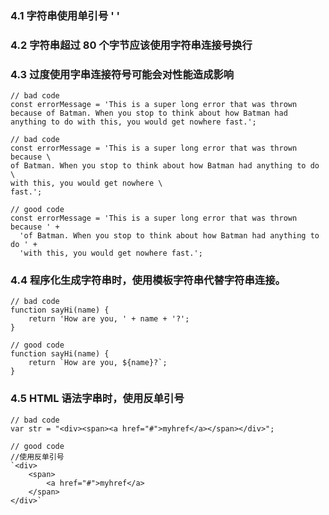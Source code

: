 ### 4.1 字符串使用单引号 '  ' 

### 4.2 字符串超过 80 个字节应该使用字符串连接号换行

### 4.3 过度使用字串连接符号可能会对性能造成影响
```
// bad code
const errorMessage = 'This is a super long error that was thrown because of Batman. When you stop to think about how Batman had anything to do with this, you would get nowhere fast.';

// bad code
const errorMessage = 'This is a super long error that was thrown because \
of Batman. When you stop to think about how Batman had anything to do \
with this, you would get nowhere \
fast.';

// good code
const errorMessage = 'This is a super long error that was thrown because ' +
  'of Batman. When you stop to think about how Batman had anything to do ' +
  'with this, you would get nowhere fast.';
```

### 4.4 程序化生成字符串时，使用模板字符串代替字符串连接。
```
// bad code
function sayHi(name) {
    return 'How are you, ' + name + '?';
}

// good code
function sayHi(name) {
    return `How are you, ${name}?`;
}
```

### 4.5 HTML 语法字串时，使用反单引号
```
// bad code
var str = "<div><span><a href="#">myhref</a></span></div>";

// good code
//使用反单引号
`<div>
    <span>
        <a href="#">myhref</a>
    </span>
</div>`
```

